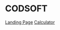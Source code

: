 # CODSOFT

[Landing Page]( https://keshavkumar9235.github.io/CODSOFT/)
[Calculator]( https://keshavkumar9235.github.io/Calculator/)
